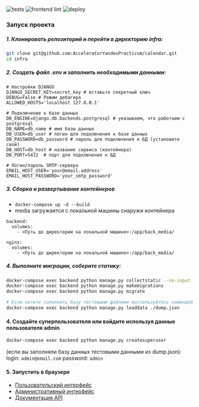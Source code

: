 ![tests](https://github.com/AcceleratorYandexPracticum/calendar/actions/workflows/backend_lint.yml/badge.svg?branche=backend)
![frontend lint](https://github.com/AcceleratorYandexPracticum/calendar/actions/workflows/frontend_lint.yml/badge.svg)
![deploy](https://github.com/AcceleratorYandexPracticum/calendar/actions/workflows/deploy.yml/badge.svg)

### Запуск проекта

##### 1. Клонировать репозиторий и перейти в директорию infra:
```bash
git clone git@github.com:AcceleratorYandexPracticum/calendar.git
cd infra
```
##### 2. Создать файл .env и заполнить необходимыми данными:

```dotenv
# Настройки DJANGO
DJANGO_SECRET_KEY=secret_key # вставьте секретный ключ
DEBUG=False # Режим дебагера
ALLOWED_HOSTS='localhost 127.0.0.1'

# Подключение к базе данных
DB_ENGINE=django.db.backends.postgresql # указываем, что работаем с postgresql
DB_NAME=db_name # имя базы данных
DB_USER=db_user # логин для подключения к базе данных
DB_PASSWORD=db_password # пароль для подключения к БД (установите свой)
DB_HOST=db_host # название сервиса (контейнера)
DB_PORT=5432  # порт для подключения к БД

# Логин/пароль SMTP-сервера
EMAIL_HOST_USER='your@email.address'
EMAIL_HOST_PASSWORD='your_smtp_password'
```
##### 3. Сборка и развертывание контейнеров

- `docker-compose up -d --build`
- media загружается с локальной машины снаружи контейнера

```text
backend:
  volumes:
    - <Путь до директории на локальной машине>:/app/back_media/
    
nginx:
  volumes:
    - <Путь до директории на локальной машине>:/app/back_media/
```

##### 4. Выполните миграции, соберите статику:

```bash
docker-compose exec backend python manage.py collectstatic --no-input
docker-compose exec backend python manage.py makemigrations
docker-compose exec backend python manage.py migrate

# Если хотите заполнить базу тестовыми файлами воспользуйтесь командой ниже
docker-compose exec backend python manage.py loaddata ./dump.json
```
#### 4. Создайте суперпользователя или войдите используя данные пользователя admin
```bash
docker-compose exec backend python manage.py createsuperuser
```
(если вы заполняли базу данных тестовыми данными из dump.json):
login: `admin@email.com`
password: `admin`

#### 5. Запустить в браузере 
- [Пользовательский интерфейс](http://localhost/)
- [Административный интерфейс](http://localhost/admin/)
- [Документация API](http://localhost/api/v1/docs)